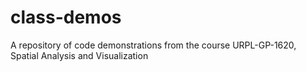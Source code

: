 # class-demos
A repository of code demonstrations from the course URPL-GP-1620, Spatial Analysis and Visualization


